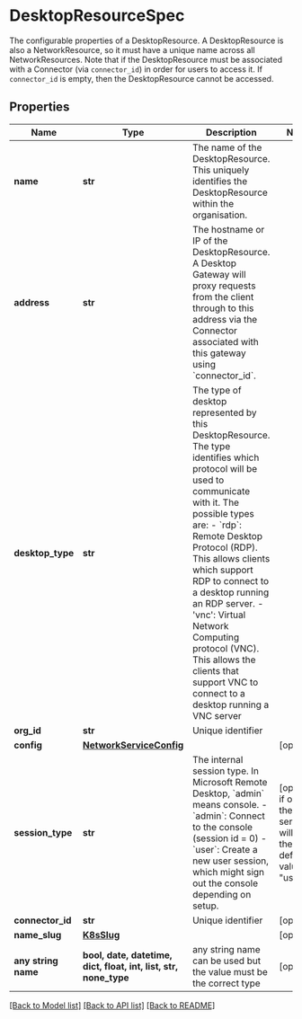 # DesktopResourceSpec

The configurable properties of a DesktopResource. A DesktopResource is also a NetworkResource, so it must have a unique name across all NetworkResources. Note that if the DesktopResource must be associated with a Connector (via `connector_id`) in order for users to access it. If `connector_id` is empty, then the DesktopResource cannot be accessed. 

## Properties
Name | Type | Description | Notes
------------ | ------------- | ------------- | -------------
**name** | **str** | The name of the DesktopResource. This uniquely identifies the DesktopResource within the organisation.  | 
**address** | **str** | The hostname or IP of the DesktopResource. A Desktop Gateway will proxy requests from the client through to this address via the Connector associated with this gateway using &#x60;connector_id&#x60;.  | 
**desktop_type** | **str** | The type of desktop represented by this DesktopResource. The type identifies which protocol will be used to communicate with it. The possible types are:   - &#x60;rdp&#x60;: Remote Desktop Protocol (RDP). This allows clients which support RDP to connect to a desktop     running an RDP server.   - &#39;vnc&#39;: Virtual Network Computing protocol (VNC). This allows the clients that support VNC to connect to a     desktop running a VNC server  | 
**org_id** | **str** | Unique identifier | 
**config** | [**NetworkServiceConfig**](NetworkServiceConfig.md) |  | [optional] 
**session_type** | **str** | The internal session type. In Microsoft Remote Desktop, &#x60;admin&#x60; means console.   - &#x60;admin&#x60;: Connect to the console (session id &#x3D; 0)   - &#x60;user&#x60;: Create a new user session, which might sign out the console depending on setup.  | [optional]  if omitted the server will use the default value of "user"
**connector_id** | **str** | Unique identifier | [optional] 
**name_slug** | [**K8sSlug**](K8sSlug.md) |  | [optional] 
**any string name** | **bool, date, datetime, dict, float, int, list, str, none_type** | any string name can be used but the value must be the correct type | [optional]

[[Back to Model list]](../README.md#documentation-for-models) [[Back to API list]](../README.md#documentation-for-api-endpoints) [[Back to README]](../README.md)



